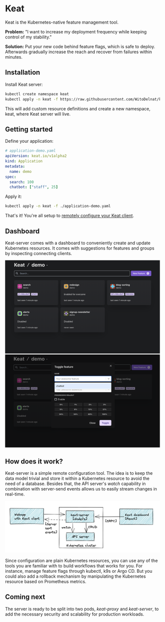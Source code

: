 # Keat

Keat is the Kubernetes-native feature management tool.

**Problem:** "I want to increase my deployment frequency while keeping control of my stability."

**Solution:** Put your new code behind feature flags, which is safe to deploy. Afterwards gradually increase the reach and recover from failures within minutes.

## Installation

Install Keat server:

```bash
kubectl create namespace keat
kubectl apply -n keat -f https://raw.githubusercontent.com/WitoDelnat/keat-server/stable/k8s/install.yaml
```

This will add custom resource definitions and create a new namespace, keat, where Keat server will live.

## Getting started

Define your application:

```yaml
# application-demo.yaml
apiVersion: keat.io/v1alpha2
kind: Application
metadata:
  name: demo
spec:
  search: 100
  chatbot: ["staff", 25]
```

Apply it:

```bash
kubectl apply -n keat -f ./application-demo.yaml
```

That's it! You're all setup to [remotely configure your Keat client][keat-node].

## Dashboard

Keat-server comes with a dashboard to conveniently create and update Kubernetes resources. It comes with suggestions for features and groups by inspecting connecting clients.

![Feature overview](./docs/feature-overview.png)
![Feature create](./docs/feature-create.png)

## How does it work?

Keat-server is a simple remote configuration tool. The idea is to keep the data model trivial and store it within a Kubernetes resource to avoid the need of a database. Besides that, the API server's _watch_ capability in combination with server-send events allows us to easily stream changes in real-time.

![Architecture](./docs/keat-server-architecture.png)

Since configuration are plain Kubernetes resources, you can use any of the tools you are familiar with to build workflows that works for you. For instance, manage feature flags through kubectl, k9s or Argo CD. But you could also add a rollback mechanism by manipulating the Kubernetes resource based on Prometheus metrics.

## Coming next

The server is ready to be split into two pods, _keat-proxy_ and _keat-server_, to add the necessary security and scalability for production workloads.

[keat-node]: https://github.com/WitoDelnat/keat
